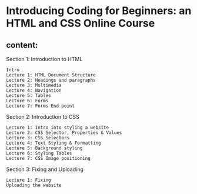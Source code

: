 # Introducing Coding for Beginners: an HTML and CSS Online Course 

## content: 

  Section 1: Introduction to HTML

    Intro
    Lecture 1: HTML Document Structure
    Lecture 2: Headings and paragraphs
    Lecture 3: Multimedia
    Lecture 4: Navigation
    Lecture 5: Tables
    Lecture 6: Forms
    Lecture 7: Forms End point 

Section 2: Introduction to CSS

    Lecture 1: Intro into styling a website
    Lecture 2: CSS Selector, Properties & Values
    Lecture 3: CSS Selectors
    Lecture 4: Text Styling & Formatting
    Lecture 5: Background styling
    Lecture 6: Styling Tables
    Lecture 7: CSS Image positioning 

Section 3: Fixing and Uploading

    Lecture 1: Fixing
    Uploading the website 
